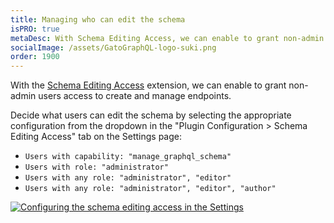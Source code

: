 ```yaml
---
title: Managing who can edit the schema
isPRO: true
metaDesc: With Schema Editing Access, we can enable to grant non-admin users access to create and manage endpoints.
socialImage: /assets/GatoGraphQL-logo-suki.png
order: 1900
---
```


With the [Schema Editing Access](../../../extensions/schema-editing-access/) extension, we can enable to grant non-admin users access to create and manage endpoints.

<!-- Following the same <a href="https://wordpress.org/support/article/roles-and-capabilities/#summary-of-roles" target="_blank">scheme as when editing posts in WordPress</a>, where users with different roles (`subscriber`, `contributor`, `author` and `editor`) have access to different capabilities:

| Role | Capabilities |
| --- | --- |
| Editor | Can publish and manage posts including the posts of other users |
| Author | Can publish and manage their own posts |
| Contributor | Can write and manage their own posts but cannot publish them |
| Subscriber | Can only read posts | -->

Decide what users can edit the schema by selecting the appropriate configuration from the dropdown in the "Plugin Configuration > Schema Editing Access" tab on the Settings page:

- `Users with capability: "manage_graphql_schema"`
- `Users with role: "administrator"`
- `Users with any role: "administrator", "editor"`
- `Users with any role: "administrator", "editor", "author"`

<div class="img-width-1024" markdown=1>

<a href="/assets/guides/upstream-pro/settings-schema-editing-access.png" target="_blank">![Configuring the schema editing access in the Settings](/assets/guides/upstream-pro/settings-schema-editing-access.png "Configuring the schema editing access in the Settings")</a>

</div>
